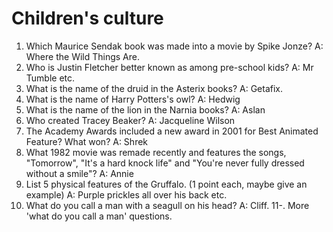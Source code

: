 Children's culture
==================

1. Which Maurice Sendak book was made into a movie by Spike Jonze?
   A: Where the Wild Things Are.
2. Who is Justin Fletcher better known as among pre-school kids?
   A: Mr Tumble etc.
3. What is the name of the druid in the Asterix books?
   A: Getafix.
4. What is the name of Harry Potters's owl?
   A: Hedwig
5. What is the name of the lion in the Narnia books?
   A: Aslan
6. Who created Tracey Beaker?
   A: Jacqueline Wilson
7. The Academy Awards included a new award in 2001 for Best Animated Feature? What won?
   A: Shrek
8. What 1982 movie was remade recently and features the songs, "Tomorrow", "It's a hard knock life" and "You're never fully dressed without a smile"?
   A: Annie
9. List 5 physical features of the Gruffalo. (1 point each, maybe give an example)
   A: Purple prickles all over his back etc.
10. What do you call a man with a seagull on his head?
   A: Cliff.
11-. More 'what do you call a man' questions.